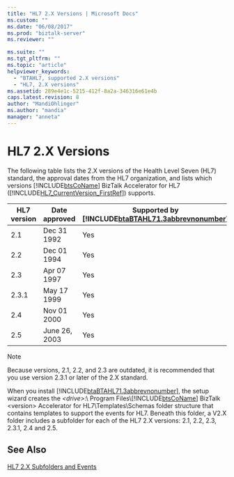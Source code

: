 ```yaml
---
title: "HL7 2.X Versions | Microsoft Docs"
ms.custom: ""
ms.date: "06/08/2017"
ms.prod: "biztalk-server"
ms.reviewer: ""

ms.suite: ""
ms.tgt_pltfrm: ""
ms.topic: "article"
helpviewer_keywords: 
  - "BTAHL7, supported 2.X versions"
  - "HL7, 2.X versions"
ms.assetid: 289e4e1c-5215-412f-8a2a-346316e61e4b
caps.latest.revision: 8
author: "MandiOhlinger"
ms.author: "mandia"
manager: "anneta"
---
```

# HL7 2.X Versions
The following table lists the 2.X versions of the Health Level Seven (HL7) standard, the approval dates from the HL7 organization, and lists which versions [!INCLUDE[btsCoName](../../includes/btsconame-md.md)] BizTalk Accelerator for HL7 ([!INCLUDE[HL7_CurrentVersion_FirstRef](../../includes/hl7-currentversion-firstref-md.md)]) supports.  


| HL7 version | Date approved | Supported by [!INCLUDE[btaBTAHL71.3abbrevnonumber](../../includes/btabtahl71-3abbrevnonumber-md.md)] |
|-------------|---------------|------------------------------------------------------------------------------------------------------|
|     2.1     |  Dec 31 1992  |                                                 Yes                                                  |
|     2.2     |  Dec 01 1994  |                                                 Yes                                                  |
|     2.3     |  Apr 07 1997  |                                                 Yes                                                  |
|    2.3.1    |  May 17 1999  |                                                 Yes                                                  |
|     2.4     |  Nov 01 2000  |                                                 Yes                                                  |
|     2.5     | June 26, 2003 |                                                 Yes                                                  |

> [!NOTE]
>  Because versions, 2.1, 2.2, and 2.3 are outdated, it is recommended that you use version 2.3.1 or later of the 2.X standard.  

 When you install [!INCLUDE[btaBTAHL71.3abbrevnonumber](../../includes/btabtahl71-3abbrevnonumber-md.md)], the setup wizard creates the *\<drive\>*:\ Program Files\\[!INCLUDE[btsCoName](../../includes/btsconame-md.md)] BizTalk \<version\> Accelerator for HL7\Templates\Schemas folder structure that contains templates to support the events for HL7. Beneath this folder, a V2.X folder includes a subfolder for each of the HL7 2.X versions: 2.1, 2.2, 2.3, 2.3.1, 2.4 and 2.5.  

## See Also  
 [HL7 2.X Subfolders and Events](../../adapters-and-accelerators/accelerator-hl7/hl7-2-x-subfolders-and-events.md)
